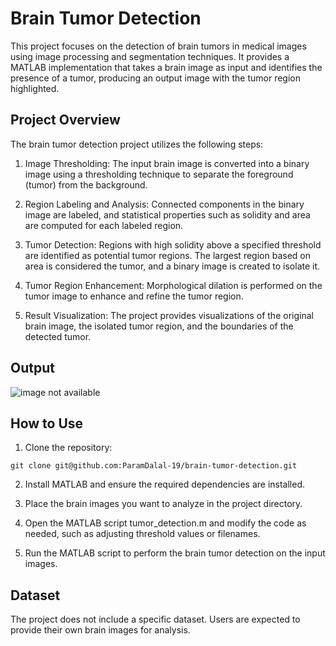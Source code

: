 # Brain Tumor Detection

This project focuses on the detection of brain tumors in medical images using image processing and segmentation techniques. It provides a MATLAB implementation that takes a brain image as input and identifies the presence of a tumor, producing an output image with the tumor region highlighted.

## Project Overview

The brain tumor detection project utilizes the following steps:

1. Image Thresholding: The input brain image is converted into a binary image using a thresholding technique to separate the foreground (tumor) from the background.

2. Region Labeling and Analysis: Connected components in the binary image are labeled, and statistical properties such as solidity and area are computed for each labeled region.

3. Tumor Detection: Regions with high solidity above a specified threshold are identified as potential tumor regions. The largest region based on area is considered the tumor, and a binary image is created to isolate it.

4. Tumor Region Enhancement: Morphological dilation is performed on the tumor image to enhance and refine the tumor region.

5. Result Visualization: The project provides visualizations of the original brain image, the isolated tumor region, and the boundaries of the detected tumor.


## Output

![image not available](https://drive.google.com/file/d/1NwGPzKwlge-U9eRkxNao3S9YZ6Ealkk-/view?usp=drive_link)

## How to Use

1. Clone the repository:

```shell
git clone git@github.com:ParamDalal-19/brain-tumor-detection.git
```

2. Install MATLAB and ensure the required dependencies are installed.

3. Place the brain images you want to analyze in the project directory.

4. Open the MATLAB script tumor_detection.m and modify the code as needed, such as adjusting threshold values or filenames.

5. Run the MATLAB script to perform the brain tumor detection on the input images.

## Dataset

The project does not include a specific dataset. Users are expected to provide their own brain images for analysis.
